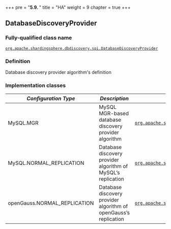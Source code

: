 +++
pre = "<b>5.9. </b>"
title = "HA"
weight = 9
chapter = true
+++

## DatabaseDiscoveryProvider

### Fully-qualified class name

[`org.apache.shardingsphere.dbdiscovery.spi.DatabaseDiscoveryProvider`](https://github.com/apache/shardingsphere/blob/master/features/db-discovery/api/src/main/java/org/apache/shardingsphere/dbdiscovery/spi/DatabaseDiscoveryProvider.java)

### Definition

Database discovery provider algorithm's definition

### Implementation classes

| *Configuration Type*         | *Description*                                                    | *Fully-qualified class name* |
| ---------------------------- | ---------------------------------------------------------------- | ---------------------------- |
| MySQL.MGR                    | MySQL MGR-based database discovery provider algorithm            | [`org.apache.shardingsphere.dbdiscovery.mysql.type.MGRMySQLDatabaseDiscoveryProvider`](https://github.com/apache/shardingsphere/blob/master/features/db-discovery/provider/mysql/src/main/java/org/apache/shardingsphere/dbdiscovery/mysql/type/MGRMySQLDatabaseDiscoveryProvider.java) |
| MySQL.NORMAL_REPLICATION     | Database discovery provider algorithm of MySQL’s replication     | [`org.apache.shardingsphere.dbdiscovery.mysql.type.MySQLNormalReplicationDatabaseDiscoveryProvider`](https://github.com/apache/shardingsphere/blob/master/features/db-discovery/provider/mysql/src/main/java/org/apache/shardingsphere/dbdiscovery/mysql/type/MySQLNormalReplicationDatabaseDiscoveryProvider.java) |
| openGauss.NORMAL_REPLICATION | Database discovery provider algorithm of openGauss’s replication | [`org.apache.shardingsphere.dbdiscovery.opengauss.OpenGaussNormalReplicationDatabaseDiscoveryProvider`](https://github.com/apache/shardingsphere/blob/master/features/db-discovery/provider/opengauss/src/main/java/org/apache/shardingsphere/dbdiscovery/opengauss/OpenGaussNormalReplicationDatabaseDiscoveryProvider.java) |

